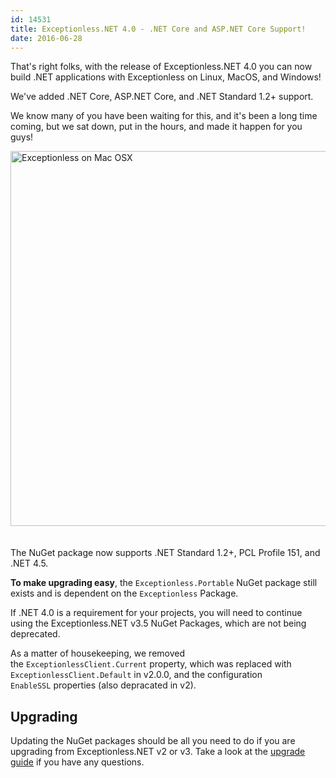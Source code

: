 ```yaml
---
id: 14531
title: Exceptionless.NET 4.0 - .NET Core and ASP.NET Core Support!
date: 2016-06-28
---
```

That's right folks, with the release of Exceptionless.NET 4.0 you can now build .NET applications with Exceptionless on Linux, MacOS, and Windows!

We've added .NET Core, ASP.NET Core, and .NET Standard 1.2+ support.

We know many of you have been waiting for this, and it's been a long time coming, but we sat down, put in the hours, and made it happen for you guys!

[<img class="aligncenter wp-image-14540 size-full" style="margin-bottom: 20px;" src="/assets/img/news/Screen-Shot-2016-06-28-at-3.08.17-PM.png" alt="Exceptionless on Mac OSX" width="600" data-id="14540" srcset="/assets/Screen-Shot-2016-06-28-at-3.08.17-PM.png 885w, /assets/Screen-Shot-2016-06-28-at-3.08.17-PM-300x189.png 300w, /assets/Screen-Shot-2016-06-28-at-3.08.17-PM-768x484.png 768w" sizes="(max-width: 885px) 100vw, 885px" />](/assets/Screen-Shot-2016-06-28-at-3.08.17-PM.png)

<!--more-->The NuGet package now supports .NET Standard 1.2+, PCL Profile 151, and .NET 4.5.

**To make upgrading easy**, the `Exceptionless.Portable` NuGet package still exists and is dependent on the `Exceptionless` Package.

If .NET 4.0 is a requirement for your projects, you will need to continue using the Exceptionless.NET v3.5 NuGet Packages, which are not being deprecated.

As a matter of housekeeping, we removed the `ExceptionlessClient.Current` property, which was replaced with `ExceptionlessClient.Default` in v2.0.0, and the configuration `EnableSSL` properties (also depracated in v2).

## Upgrading

Updating the NuGet packages should be all you need to do if you are upgrading from Exceptionless.NET v2 or v3. Take a look at the [upgrade guide](https://github.com/exceptionless/Exceptionless.Net/wiki/Upgrading) if you have any questions.
